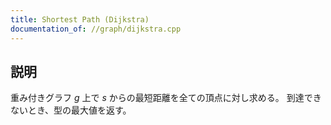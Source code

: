 ```yaml
---
title: Shortest Path (Dijkstra)
documentation_of: //graph/dijkstra.cpp
---
```


## 説明
重み付きグラフ $g$ 上で $s$ からの最短距離を全ての頂点に対し求める。
到達できないとき、型の最大値を返す。